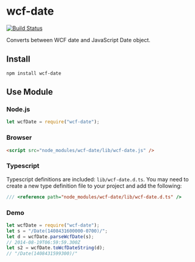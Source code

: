 wcf-date
========

[![Build Status](https://travis-ci.org/WSDOT-GIS/wcf-date.svg?branch=master)](https://travis-ci.org/WSDOT-GIS/wcf-date)

Converts between WCF date and JavaScript Date object.

Install
-------

    npm install wcf-date

Use Module
----------

### Node.js ###

```javascript
let wcfDate = require("wcf-date");
```

### Browser ###

```html
<script src="node_modules/wcf-date/lib/wcf-date.js" />
```

### Typescript ###

Typescript definitions are included: `lib/wcf-date.d.ts`. You may need to create a new type definition file to your project and add the following:

```typescript
/// <reference path="node_modules/wcf-date/lib/wcf-date.d.ts" />
```

### Demo ###

```javascript
let wcfDate = require("wcf-date");
let s = "/Date(1408431600000-0700)/";
let d = wcfDate.parseWcfDate(s);
// 2014-08-19T06:59:59.300Z
let s2 = wcfDate.toWcfDateString(d);
// "/Date(1408431599300)/"
```
